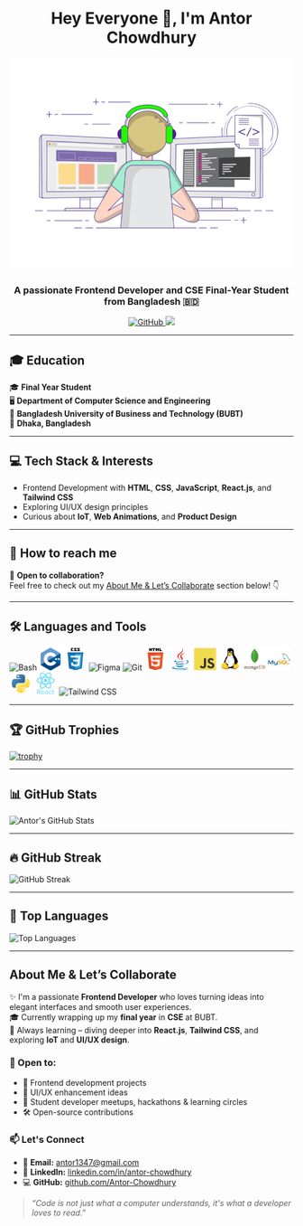 <h1 align="center">Hey Everyone 👋, I'm Antor Chowdhury</h1>

<div align="center">
  <img src="https://raw.githubusercontent.com/devSouvik/devSouvik/master/gif3.gif" alt="Coding Animation" width="500"/>
</div>

<h3 align="center">A passionate Frontend Developer and CSE Final-Year Student from Bangladesh 🇧🇩</h3>

<p align="center">
  <a href="https://github.com/Antor-Chowdhury" target="_blank" rel="noopener noreferrer">
    <img src="https://img.shields.io/badge/-GitHub-white?logo=github&style=flat-square&logoColor=black" alt="GitHub" />
  </a>
 <a href="https://www.linkedin.com/in/antor-chowdhury/">
  <img src="https://img.shields.io/badge/LinkedIn-Antor%20Chowdhury-blue?logo=linkedin&style=flat-square" />
</a>
</p>

---

## 🎓 Education

🎓 **Final Year Student**  
🖥️ **Department of Computer Science and Engineering**  
🏫 **Bangladesh University of Business and Technology (BUBT)**  
📌 **Dhaka, Bangladesh**

---

## 💻 Tech Stack & Interests

- Frontend Development with **HTML**, **CSS**, **JavaScript**, **React.js**, and **Tailwind CSS**  
- Exploring UI/UX design principles  
- Curious about **IoT**, **Web Animations**, and **Product Design**

---

## 💬 How to reach me

🚀 **Open to collaboration?**  
Feel free to check out my [About Me & Let’s Collaborate](#about-me--lets-collaborate) section below! 👇

---

## 🛠️ Languages and Tools

<p align="left">
  <img src="https://www.vectorlogo.zone/logos/gnu_bash/gnu_bash-icon.svg" width="40" height="40" alt="Bash" />
  <img src="https://raw.githubusercontent.com/devicons/devicon/master/icons/cplusplus/cplusplus-original.svg" width="40" height="40" alt="C++" />
  <img src="https://raw.githubusercontent.com/devicons/devicon/master/icons/css3/css3-original-wordmark.svg" width="40" height="40" alt="CSS3" />
  <img src="https://www.vectorlogo.zone/logos/figma/figma-icon.svg" width="40" height="40" alt="Figma" />
  <img src="https://www.vectorlogo.zone/logos/git-scm/git-scm-icon.svg" width="40" height="40" alt="Git" />
  <img src="https://raw.githubusercontent.com/devicons/devicon/master/icons/html5/html5-original-wordmark.svg" width="40" height="40" alt="HTML5" />
  <img src="https://raw.githubusercontent.com/devicons/devicon/master/icons/java/java-original.svg" width="40" height="40" alt="Java" />
  <img src="https://raw.githubusercontent.com/devicons/devicon/master/icons/javascript/javascript-original.svg" width="40" height="40" alt="JavaScript" />
  <img src="https://raw.githubusercontent.com/devicons/devicon/master/icons/linux/linux-original.svg" width="40" height="40" alt="Linux" />
  <img src="https://raw.githubusercontent.com/devicons/devicon/master/icons/mongodb/mongodb-original-wordmark.svg" width="40" height="40" alt="MongoDB" />
  <img src="https://raw.githubusercontent.com/devicons/devicon/master/icons/mysql/mysql-original-wordmark.svg" width="40" height="40" alt="MySQL" />
  <img src="https://raw.githubusercontent.com/devicons/devicon/master/icons/python/python-original.svg" width="40" height="40" alt="Python" />
  <img src="https://raw.githubusercontent.com/devicons/devicon/master/icons/react/react-original-wordmark.svg" width="40" height="40" alt="React" />
  <img src="https://www.vectorlogo.zone/logos/tailwindcss/tailwindcss-icon.svg" width="40" height="40" alt="Tailwind CSS" />
</p>

---

## 🏆 GitHub Trophies

[![trophy](https://github-profile-trophy.vercel.app/?username=Antor-Chowdhury&theme=gruvbox&margin-w=15&no-frame=true)](https://github.com/ryo-ma/github-profile-trophy)

---

## 📊 GitHub Stats

![Antor's GitHub Stats](https://github-readme-stats.vercel.app/api?username=Antor-Chowdhury&show_icons=true&locale=en&theme=tokyonight&count_private=true&cache_seconds=60&v=3)

---

## 🔥 GitHub Streak

![GitHub Streak](https://streak-stats.demolab.com?user=Antor-Chowdhury&theme=highcontrast&v=3)

---

## 📌 Top Languages

![Top Languages](https://github-readme-stats.vercel.app/api/top-langs/?username=Antor-Chowdhury&layout=compact&theme=tokyonight&count_private=true&cache_seconds=60&v=3)


---

## About Me & Let’s Collaborate

✨ I'm a passionate **Frontend Developer** who loves turning ideas into elegant interfaces and smooth user experiences.  
🎓 Currently wrapping up my **final year** in **CSE** at BUBT.  
🌱 Always learning – diving deeper into **React.js**, **Tailwind CSS**, and exploring **IoT** and **UI/UX design**.

### 🤝 Open to:
- 🚀 Frontend development projects  
- 🎨 UI/UX enhancement ideas  
- 🧠 Student developer meetups, hackathons & learning circles  
- 🛠️ Open-source contributions

### 📫 Let's Connect
- 📧 **Email:** antor1347@gmail.com  
- 💼 **LinkedIn:** [linkedin.com/in/antor-chowdhury](https://www.linkedin.com/in/antor-chowdhury/)  
- 💻 **GitHub:** [github.com/Antor-Chowdhury](https://github.com/Antor-Chowdhury)

> _“Code is not just what a computer understands, it's what a developer loves to read.”_
